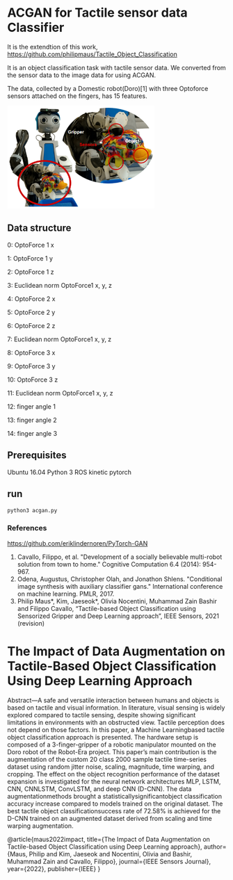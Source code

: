 # ACGAN for Tactile sensor data Classifier

It is the extendtion of this work,
https://github.com/philipmaus/Tactile_Object_Classification

It is an object classification task with tactile sensor data. We converted from the sensor data to the image data for using ACGAN. 

The data, collected by a Domestic robot(Doro)[1] with three Optoforce sensors attached on the fingers, has 15 features.

![Alt text](https://github.com/Alchemist77/ACGAN_Tactile_sensor_data_Classifier/blob/main/doro_tactile.png?raw=true "Doro with Optoforce sensors")


## Data structure
0: OptoForce 1 x

1: OptoForce 1 y

2: OptoForce 1 z

3: Euclidean norm OptoForce1 x, y, z

4: OptoForce 2 x

5: OptoForce 2 y

6: OptoForce 2 z

7: Euclidean norm OptoForce1 x, y, z

8: OptoForce 3 x

9: OptoForce 3 y

10: OptoForce 3 z

11: Euclidean norm OptoForce1 x, y, z

12: finger angle 1

13: finger angle 2

14: finger angle 3

## Prerequisites
Ubuntu 16.04
Python 3
ROS kinetic
pytorch

## run
```
python3 acgan.py
```

###  References
https://github.com/eriklindernoren/PyTorch-GAN
1. Cavallo, Filippo, et al. "Development of a socially believable multi-robot solution from town to home." Cognitive Computation 6.4 (2014): 954-967.
2. Odena, Augustus, Christopher Olah, and Jonathon Shlens. "Conditional image synthesis with auxiliary classifier gans." International conference on machine learning. PMLR, 2017.
3. Philip Maus*, Kim, Jaeseok*, Olivia Nocentini, Muhammad Zain Bashir and Filippo Cavallo, “Tactile-based Object Classification using Sensorized Gripper and Deep Learning approach”, IEEE Sensors, 2021 (revision)

# The Impact of Data Augmentation on Tactile-Based Object Classification Using Deep Learning Approach
Abstract—A safe and versatile interaction between humans and objects is based on tactile and visual information. In literature, visual sensing is widely explored compared to tactile sensing, despite showing significant limitations in environments with an obstructed view. Tactile perception does not depend on those factors. In this paper, a Machine Learningbased tactile object classification approach is presented. The hardware setup is composed of a 3-finger-gripper of a robotic manipulator mounted on the Doro robot of the Robot-Era project. This paper’s main contribution is the augmentation of the custom 20 class 2000 sample tactile time-series dataset using random jitter noise, scaling, magnitude, time warping, and cropping. The effect on the object recognition performance of the dataset expansion is investigated for the neural network architectures MLP, LSTM, CNN, CNNLSTM, ConvLSTM, and deep CNN (D-CNN). The data augmentationmethods brought a statisticallysignificantobject classification accuracy increase compared to models trained on the original dataset. The best tactile object classificationsuccess rate of 72.58% is achieved for the D-CNN trained on an augmented dataset derived from scaling and time warping augmentation.

@article{maus2022impact,
  title={The Impact of Data Augmentation on Tactile-based Object Classification using Deep Learning approach},
  author={Maus, Philip and Kim, Jaeseok and Nocentini, Olivia and Bashir, Muhammad Zain and Cavallo, Filippo},
  journal={IEEE Sensors Journal},
  year={2022},
  publisher={IEEE}
}
